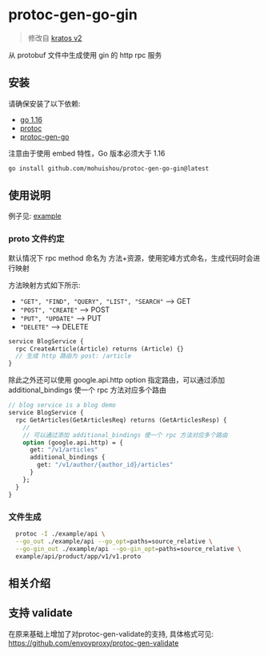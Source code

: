 # protoc-gen-go-gin

> 修改自 [kratos v2](https://github.com/go-kratos/kratos/tree/main/cmd/protoc-gen-go-http)

从 protobuf 文件中生成使用 gin 的 http rpc 服务
## 安装

请确保安装了以下依赖:

- [go 1.16](https://golang.org/dl/)
- [protoc](https://github.com/protocolbuffers/protobuf)
- [protoc-gen-go](https://github.com/protocolbuffers/protobuf-go)

注意由于使用 embed 特性，Go 版本必须大于 1.16

```bash
go install github.com/mohuishou/protoc-gen-go-gin@latest
```

## 使用说明

例子见: [example](./example)

### proto 文件约定

默认情况下 rpc method 命名为 方法+资源，使用驼峰方式命名，生成代码时会进行映射

方法映射方式如下所示:

- `"GET", "FIND", "QUERY", "LIST", "SEARCH"`  --> GET
- `"POST", "CREATE"`  --> POST
- `"PUT", "UPDATE"`  --> PUT
- `"DELETE"`  --> DELETE

```protobuf
service BlogService {
  rpc CreateArticle(Article) returns (Article) {}
  // 生成 http 路由为 post: /article
}
```

除此之外还可以使用 google.api.http option 指定路由，可以通过添加 additional_bindings 使一个 rpc 方法对应多个路由

```protobuf
// blog service is a blog demo
service BlogService {
  rpc GetArticles(GetArticlesReq) returns (GetArticlesResp) {
    // 
    // 可以通过添加 additional_bindings 使一个 rpc 方法对应多个路由
    option (google.api.http) = {
      get: "/v1/articles"
      additional_bindings {
        get: "/v1/author/{author_id}/articles"
      }
    };
  }
}
```

### 文件生成

```bash
  protoc -I ./example/api \
  --go_out ./example/api --go_opt=paths=source_relative \
  --go-gin_out ./example/api --go-gin_opt=paths=source_relative \
  example/api/product/app/v1/v1.proto
```

## 相关介绍

## 支持 validate
在原来基础上增加了对protoc-gen-validate的支持, 具体格式可见: https://github.com/envoyproxy/protoc-gen-validate
